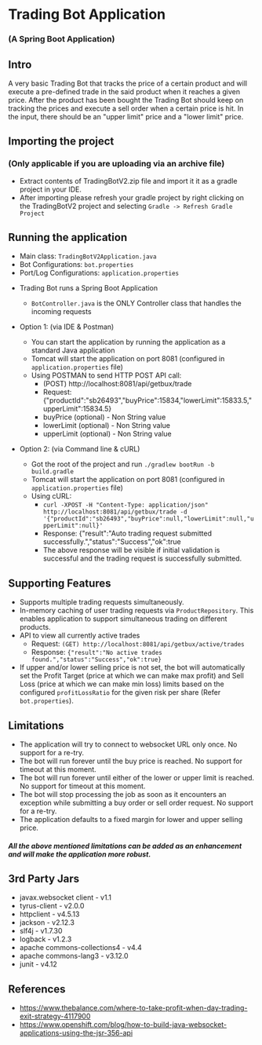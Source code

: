 # Trading Bot Application
### (A Spring Boot Application)

## Intro
A very basic Trading Bot that tracks the price of a certain product and will execute a pre-defined trade in the said product when it reaches a given price. After the product has been bought the Trading Bot should keep on tracking the prices and execute a sell order when a certain price is hit. In the input, there should be an "upper limit" price and a "lower limit" price.

## Importing the project
### (Only applicable if you are uploading via an archive file)

* Extract contents of TradingBotV2.zip file and import it it as a gradle project in your IDE.
* After importing please refresh your gradle project by right clicking on the TradingBotV2 project and selecting `Gradle -> Refresh Gradle Project`
	
## Running the application
	
- Main class: `TradingBotV2Application.java`
- Bot Configurations: `bot.properties`
- Port/Log Configurations: `application.properties`

* Trading Bot runs a Spring Boot Application
	* `BotController.java` is the ONLY Controller class that handles the incoming requests
	
	
* Option 1:	(via IDE & Postman)  
	* You can start the application by running the application as a standard Java application
	* Tomcat will start the application on port 8081 (configured in `application.properties` file)
	* Using POSTMAN to send HTTP POST API call:
		- (POST) http://localhost:8081/api/getbux/trade
		- Request: {"productId":"sb26493","buyPrice":15834,"lowerLimit":15833.5,"upperLimit":15834.5}
		- buyPrice (optional) - Non String value
		- lowerLimit (optional) - Non String value
		- upperLimit (optional) - Non String value
	
	
* Option 2:	(via Command line & cURL)  
	* Got the root of the project and run `./gradlew bootRun -b build.gradle`
	* Tomcat will start the application on port 8081 (configured in `application.properties` file)
	* Using cURL:
		- `curl -XPOST -H "Content-Type: application/json" http://localhost:8081/api/getbux/trade -d '{"productId":"sb26493","buyPrice":null,"lowerLimit":null,"upperLimit":null}'`
		- Response: {"result":"Auto trading request submitted successfully.","status":"Success","ok":true
		- The above response will be visible if initial validation is successful and the trading request is successfully submitted.

## Supporting Features

* Supports multiple trading requests simultaneously. 
* In-memory caching of user trading requests via `ProductRepository`. This enables application to support simultaneous trading on different products.
* API to view all currently active trades 
  - Request: `(GET) http://localhost:8081/api/getbux/active/trades`
  - Response: `{"result":"No active trades found.","status":"Success","ok":true}`
* If upper and/or lower selling price is not set, the bot will automatically set the Profit Target (price at which we can make max profit) and Sell Loss (price at which we can make min loss) limits based on the configured `profitLossRatio` for the given risk per share (Refer `bot.properties`).

## Limitations

* The application will try to connect to websocket URL only once. No support for a re-try.
* The bot will run forever until the buy price is reached. No support for timeout at this moment.
* The bot will run forever until either of the lower or upper limit is reached. No support for timeout at this moment.
* The bot will stop processing the job as soon as it encounters an exception while submitting a buy order or sell order request. No support for a re-try.
* The application defaults to a fixed margin for lower and upper selling price. 

##### All the above mentioned limitations can be added as an enhancement and will make the application more robust.

## 3rd Party Jars

- javax.websocket client - v1.1
- tyrus-client - v2.0.0
- httpclient - v4.5.13
- jackson - v2.12.3
- slf4j - v1.7.30
- logback - v1.2.3
- apache commons-collections4 - v4.4
- apache commons-lang3 - v3.12.0
- junit - v4.12

## References

- https://www.thebalance.com/where-to-take-profit-when-day-trading-exit-strategy-4117900
- https://www.openshift.com/blog/how-to-build-java-websocket-applications-using-the-jsr-356-api


